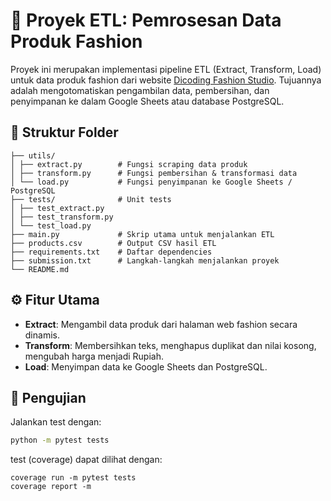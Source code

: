 # 🚀 Proyek ETL: Pemrosesan Data Produk Fashion

Proyek ini merupakan implementasi pipeline ETL (Extract, Transform, Load) untuk data produk fashion dari website [Dicoding Fashion Studio](https://fashion-studio.dicoding.dev). Tujuannya adalah mengotomatiskan pengambilan data, pembersihan, dan penyimpanan ke dalam Google Sheets atau database PostgreSQL.

## 🧩 Struktur Folder
```
├── utils/
│ ├── extract.py        # Fungsi scraping data produk
│ ├── transform.py      # Fungsi pembersihan & transformasi data
│ └── load.py           # Fungsi penyimpanan ke Google Sheets / PostgreSQL
├── tests/              # Unit tests
│ ├── test_extract.py
│ ├── test_transform.py
│ └── test_load.py
├── main.py             # Skrip utama untuk menjalankan ETL
├── products.csv        # Output CSV hasil ETL
├── requirements.txt    # Daftar dependencies
├── submission.txt      # Langkah-langkah menjalankan proyek
└── README.md  
```

## ⚙️ Fitur Utama

- **Extract**: Mengambil data produk dari halaman web fashion secara dinamis.
- **Transform**: Membersihkan teks, menghapus duplikat dan nilai kosong, mengubah harga menjadi Rupiah.
- **Load**: Menyimpan data ke Google Sheets dan PostgreSQL.

## 🧪 Pengujian

Jalankan test dengan:

```bash
python -m pytest tests
```
test (coverage) dapat dilihat dengan:
```
coverage run -m pytest tests
coverage report -m
```

